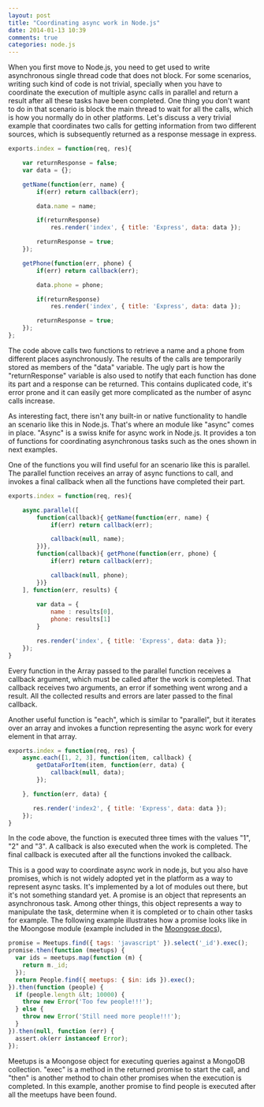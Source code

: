 ```yaml
---
layout: post
title: "Coordinating async work in Node.js"
date: 2014-01-13 10:39
comments: true
categories: node.js
---
```


When you first move to Node.js, you need to get used to write asynchronous single thread code that does not block. For some scenarios, writing such kind of code is not trivial, specially when you have to coordinate the execution of multiple async calls in parallel and return a result after all these tasks have been completed. One thing you don't want to do in that scenario is block the main thread to wait for all the calls, which is how you normally do in other platforms. Let's discuss a very trivial example that coordinates two calls for getting information from two different sources, which is subsequently returned as a response message in express.

```javascript
exports.index = function(req, res){

	var returnResponse = false;
	var data = {};

	getName(function(err, name) { 
		if(err) return callback(err);

		data.name = name;

		if(returnResponse) 
			res.render('index', { title: 'Express', data: data });

		returnResponse = true;
    });

	getPhone(function(err, phone) { 
		if(err) return callback(err);

		data.phone = phone;

		if(returnResponse) 
			res.render('index', { title: 'Express', data: data });

		returnResponse = true;
    });
};
```

The code above calls two functions to retrieve a name and a phone from different places asynchronously. The results of the calls are temporarily stored as members of the "data" variable. The ugly part is how the "returnResponse" variable is also used to notify that each function has done its part and a response can be returned. This contains duplicated code, it's error prone and it can easily get more complicated as the number of async calls increase.   

As interesting fact, there isn't any built-in or native functionality to handle an scenario like this in Node.js. That's where an module like "async" comes in place. "Async" is a swiss knife for async work in Node.js. It provides a ton of functions for coordinating asynchronous tasks such as the ones shown in next examples. 

One of the functions you will find useful for an scenario like this is parallel. The parallel function receives an array of async functions to call, and invokes a final callback when all the functions have completed their part. 

```javascript
exports.index = function(req, res){

	async.parallel([
    	function(callback){ getName(function(err, name) { 
    		if(err) return callback(err);

    		callback(null, name); 
    	})},
    	function(callback){ getPhone(function(err, phone) {
    		if(err) return callback(err);

    		callback(null, phone); 
    	})}
	], function(err, results) {
		
		var data = {
			name : results[0],
			phone: results[1]
		}

		res.render('index', { title: 'Express', data: data });
	});
}
```

Every function in the Array passed to the parallel function receives a callback argument, which must be called after the work is completed. That callback receives two arguments, an error if something went wrong and a result. All the collected results and  errors are later passed to the final callback.

Another useful function is "each", which is similar to "parallel", but it iterates over an array and invokes a function representing the async work for every element in that array. 

```javascript
exports.index = function(req, res) {
	async.each([1, 2, 3], function(item, callback) {
       	getDataForItem(item, function(err, data) {
       		callback(null, data);
       	});

	}, function(err, data) {

       res.render('index2', { title: 'Express', data: data });
	});
}
```

In the code above, the function is executed three times with the values "1", "2" and "3". A callback is also executed when the work is completed. The final callback is executed after all the functions invoked the callback. 

This is a good way to coordinate async work in node.js, but you also have promises, which is not widely adopted yet in the platform as a way to represent async tasks. It's implemented by a lot of modules out there, but it's not something standard yet. A promise is an object that represents an asynchronous task. Among other things, this object represents a way to manipulate the task, determine when it is completed or to chain other tasks for example. The following example illustrates how a promise looks like in the Moongose module (example included in the [Moongose docs](http://mongoosejs.com/docs/api.html)),

```javascript
promise = Meetups.find({ tags: 'javascript' }).select('_id').exec();
promise.then(function (meetups) {
  var ids = meetups.map(function (m) {
    return m._id;
  });
  return People.find({ meetups: { $in: ids }).exec();
}).then(function (people) {
  if (people.length &lt; 10000) {
    throw new Error('Too few people!!!');
  } else {
    throw new Error('Still need more people!!!');
  }
}).then(null, function (err) {
  assert.ok(err instanceof Error);
});
```

Meetups is a Moongose object for executing queries against a MongoDB collection. "exec" is a method in the returned promise to start the call, and "then" is another method to chain other promises when the execution is completed. In this example, another promise to find people is executed after all the meetups have been found.






 